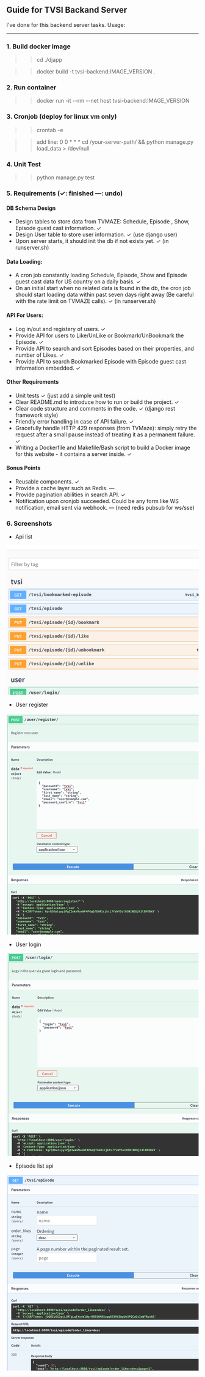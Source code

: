 ## Guide for TVSI Backand Server

I've done for this backend server tasks. Usage:

---

### 1. Build docker image

>> cd ./djapp

>> docker build -t tvsi-backend:IMAGE_VERSION .

### 2. Run container

>> docker run -it --rm --net host tvsi-backend:IMAGE_VERSION


### 3. Cronjob (deploy for linux vm only)

>> crontab -e

>> add line: 0 0 * * * cd /your-server-path/ && python manage.py load_data > /dev/null


### 4. Unit Test

>> python manage.py test

### 5. Requirements (✓: finished —: undo)

#### DB Schema Design

* Design tables to store data from TVMAZE: Schedule, Episode , Show, Episode guest cast information. ✓
* Design User table to store user information. ✓ (use django user)
* Upon server starts, it should init the db if not exists yet. ✓ (in runserver.sh)

#### Data Loading:

* A cron job constantly loading Schedule, Episode, Show and Episode guest cast data for US country on a daily basis. ✓
* On an initial start when no related data is found in the db, the cron job should start loading data within past seven days right away (Be careful with the rate limit on TVMAZE calls). ✓ (in runserver.sh)


#### API For Users:

* Log in/out and registery of users. ✓
* Provide API for users to Like/UnLike or Bookmark/UnBookmark the Episode. ✓
* Provide API to search and sort Episodes based on their properties, and number of Likes. ✓
* Provide API to search Bookmarked Episode with Episode guest cast information embedded. ✓

#### Other Requirements

* Unit tests ✓ (just add a simple unit test)
* Clear README.md to introduce how to run or build the project. ✓
* Clear code structure and comments in the code. ✓ (django rest framework style)
* Friendly error handling in case of API failure. ✓
* Gracefully handle HTTP 429 responses (from TVMaze): simply retry the request after a small pause instead of treating it as a permanent failure. ✓
* Writing a Dockerfile and Makefile/Bash script to build a Docker image for this website - it contains a server inside. ✓

#### Bonus Points
* Reusable components. ✓
* Provide a cache layer such as Redis. —
* Provide pagination abilities in search API. ✓
* Notification upon cronjob succeeded. Could be any form like WS notification, email sent via webhook. — (need redis pubsub for ws/sse)


### 6. Screenshots

* Api list

![api-list](screenshots/api-list.png)

* User register

![register](screenshots/register.png)

* User login

![login](screenshots/login.png)

* Episode list api

![episode](screenshots/episode.png)
